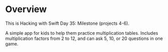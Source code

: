 # Overview
This is Hacking with Swift Day 35: Milestone (projects 4-6).

A simple app for kids to help them practice multiplication tables. Includes multiplication factors from 2 to 12, and can ask 5, 10, or 20 questions in one game.